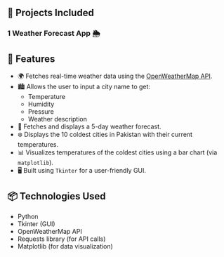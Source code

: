 ## 📁 Projects Included

### 1 Weather Forecast App 🌦️

## 🚀 Features

- 🌍 Fetches real-time weather data using the [OpenWeatherMap API](https://openweathermap.org/api).
- 🏙️ Allows the user to input a city name to get:
  - Temperature
  - Humidity
  - Pressure
  - Weather description
- 📆 Fetches and displays a 5-day weather forecast.
- ❄️ Displays the 10 coldest cities in Pakistan with their current temperatures.
- 📊 Visualizes temperatures of the coldest cities using a bar chart (via `matplotlib`).
- 🖥️ Built using `Tkinter` for a user-friendly GUI.

## 📦 Technologies Used
- Python
- Tkinter (GUI)
- OpenWeatherMap API
- Requests library (for API calls)
- Matplotlib (for data visualization)
